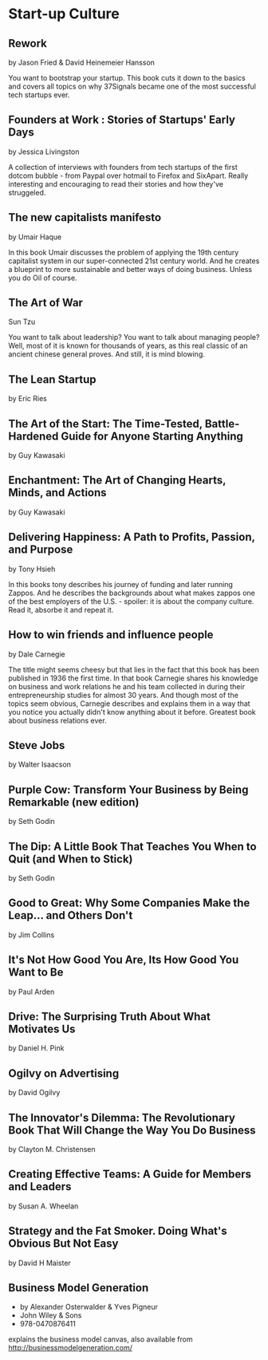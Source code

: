 # Start-up Culture

## Rework
by Jason Fried & David Heinemeier Hansson

You want to bootstrap your startup. This book cuts it down to the basics and covers all topics on why 37Signals became one of the most successful tech startups ever.

## Founders at Work : Stories of Startups' Early Days
by Jessica Livingston

A collection of interviews with founders from tech startups of the first dotcom bubble - from Paypal over hotmail to Firefox and SixApart. Really interesting and encouraging to read their stories and how they've struggeled.


## The new capitalists manifesto
by Umair Haque

In this book Umair discusses the problem of applying the 19th century capitalist system in our super-connected 21st century world. And he creates a blueprint to more sustainable and better ways of doing business. Unless you do Oil of course.

## The Art of War
Sun Tzu

You want to talk about leadership? You want to talk about managing people? Well, most of it is known for thousands of years, as this real classic of an ancient chinese general proves. And still, it is mind blowing.

## The Lean Startup
by Eric Ries

## The Art of the Start: The Time-Tested, Battle-Hardened Guide for Anyone Starting Anything
by Guy Kawasaki

## Enchantment: The Art of Changing Hearts, Minds, and Actions
by Guy Kawasaki

## Delivering Happiness: A Path to Profits, Passion, and Purpose
by Tony Hsieh

In this books tony describes his journey of funding and later running Zappos. And he describes the backgrounds about what makes zappos one of the best employers of the U.S. - spoiler: it is about the company culture. Read it, absorbe it and repeat it.

## How to win friends and influence people
by Dale Carnegie

The title might seems cheesy but that lies in the fact that this book has been published in 1936 the first time. In that book Carnegie shares his knowledge on business and work relations he and his team collected in during their entrepreneurship studies for almost 30 years. And though most of the topics seem obvious, Carnegie describes and explains them in a way that you notice you actually didn't know anything about it before. Greatest book about business relations ever.

## Steve Jobs
by Walter Isaacson

## Purple Cow: Transform Your Business by Being Remarkable (new edition)
by Seth Godin

## The Dip: A Little Book That Teaches You When to Quit (and When to Stick)
by Seth Godin

## Good to Great: Why Some Companies Make the Leap... and Others Don't
by Jim Collins

## It's Not How Good You Are, Its How Good You Want to Be
by Paul Arden

## Drive: The Surprising Truth About What Motivates Us
by Daniel H. Pink

## Ogilvy on Advertising
by David Ogilvy

## The Innovator's Dilemma: The Revolutionary Book That Will Change the Way You Do Business
by Clayton M. Christensen

## Creating Effective Teams: A Guide for Members and Leaders
by Susan A. Wheelan

## Strategy and the Fat Smoker. Doing What's Obvious But Not Easy
by David H Maister

## Business Model Generation
* by Alexander Osterwalder & Yves Pigneur
* John Wiley & Sons
* 978-0470876411

explains the business model canvas, also available from http://businessmodelgeneration.com/
